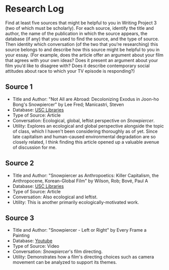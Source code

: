 # Research Log
Find at least five sources that might be helpful to you in Writing Project 3
(two of which must be scholarly). For each source, identify the title and
author, the name of the publication in which the source appears, the database
(if any) that you used to find the source, and the type of source. Then
identity which conversation (of the two that you’re researching) this source
belongs to and describe how this source might be helpful to you in your essay.
(For example, does the article offer an argument about your film that agrees
with your own ideas? Does it present an argument about your film you’d like to
disagree with? Does it describe contemporary social attitudes about race to
which your TV episode is responding?)

## Source 1
- Title and Author: "Not All are Abroad: Decolonizing Exodus in Joon-ho Bong's Snowpiercer" by Lee Fred; Manicastri, Steven
- Database: [USC Libraries](https://uosc.primo.exlibrisgroup.com/permalink/01USC_INST/273cgt/cdi_crossref_primary_10_1080_07393148_2018_1449405)
- Type of Source: Article
- Conversation: Ecological, global, leftist perspective on *Snowpiercer*.
- Utility: Explores an ecological and global perspective alongside the topic of class, which I haven't been considering thoroughly as of yet. Since late capitalism and human-caused environmental degradation are so closely related, I think finding this article opened up a valuable avenue of discussion for me.

## Source 2
- Title and Author: "Snowpiercer as Anthropoetics: Killer Capitalism, the Anthropocene, Korean-Global Film" by Wilson, Rob; Bové, Paul A
- Database: [USC Libraries](https://uosc.primo.exlibrisgroup.com/permalink/01USC_INST/273cgt/cdi_dukeupress_journals_10_1215_01903659_7614219)
- Type of Source: Article
- Conversation: Also ecological and leftist.
- Utility: This is another primarily ecologically-motivated work.

## Source 3
- Title and Author: "Snowpiercer - Left or Right" by Every Frame a Painting
- Database: [Youtube](https://youtu.be/X05TDsoSg2Y)
- Type of Source: Video
- Conversation: *Snowpiercer*'s film directing.
- Utility: Demonstrates how a film's directing choices such as camera movement can be analyzed to support its themes.
